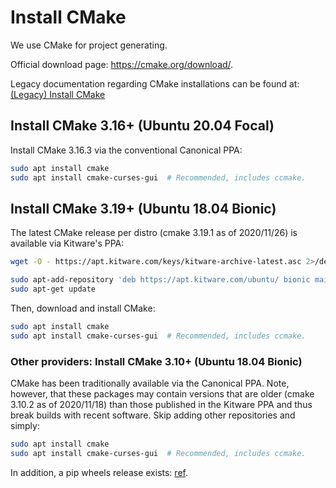 # Install CMake

We use CMake for project generating.

Official download page: <https://cmake.org/download/>.

Legacy documentation regarding CMake installations can be found at: [(Legacy) Install CMake](legacy/legacy-install-cmake.md)

## Install CMake 3.16+ (Ubuntu 20.04 Focal)

Install CMake 3.16.3 via the conventional Canonical PPA:

```bash
sudo apt install cmake
sudo apt install cmake-curses-gui  # Recommended, includes ccmake.
```

## Install CMake 3.19+ (Ubuntu 18.04 Bionic)

The latest CMake release per distro (cmake 3.19.1 as of 2020/11/26) is available via Kitware's PPA:

```bash
wget -O - https://apt.kitware.com/keys/kitware-archive-latest.asc 2>/dev/null | sudo apt-key add -
```

```bash
sudo apt-add-repository 'deb https://apt.kitware.com/ubuntu/ bionic main'
sudo apt-get update
```

Then, download and install CMake:

```bash
sudo apt install cmake
sudo apt install cmake-curses-gui  # Recommended, includes ccmake.
```

### Other providers: Install CMake 3.10+ (Ubuntu 18.04 Bionic)

CMake has been traditionally available via the Canonical PPA. Note, however, that these packages may contain versions that are older (cmake 3.10.2 as of 2020/11/18) than those published in the Kitware PPA and thus break builds with recent software. Skip adding other repositories and simply:

```bash
sudo apt install cmake
sudo apt install cmake-curses-gui  # Recommended, includes ccmake.
```

In addition, a pip wheels release exists: [ref](https://pypi.org/project/cmake/).
